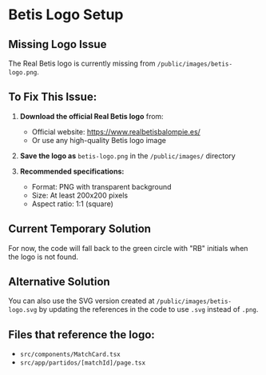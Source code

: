 # Betis Logo Setup

## Missing Logo Issue

The Real Betis logo is currently missing from `/public/images/betis-logo.png`. 

## To Fix This Issue:

1. **Download the official Real Betis logo** from:
   - Official website: https://www.realbetisbalompie.es/
   - Or use any high-quality Betis logo image

2. **Save the logo as** `betis-logo.png` in the `/public/images/` directory

3. **Recommended specifications:**
   - Format: PNG with transparent background
   - Size: At least 200x200 pixels
   - Aspect ratio: 1:1 (square)

## Current Temporary Solution

For now, the code will fall back to the green circle with "RB" initials when the logo is not found.

## Alternative Solution

You can also use the SVG version created at `/public/images/betis-logo.svg` by updating the references in the code to use `.svg` instead of `.png`.

## Files that reference the logo:

- `src/components/MatchCard.tsx`
- `src/app/partidos/[matchId]/page.tsx`
